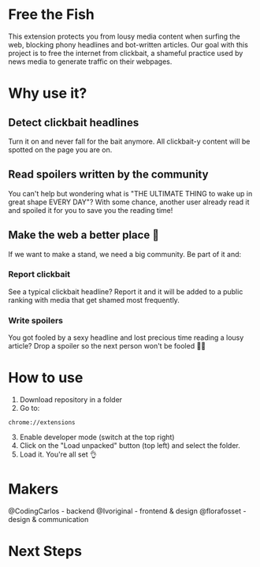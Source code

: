 # Free the Fish
This extension protects you from lousy media content when surfing the web, blocking phony headlines and bot-written articles. Our goal with this project is to free the internet from clickbait, a shameful practice used by news media to generate traffic on their webpages.

# Why use it?

## Detect clickbait headlines
Turn it on and never fall for the bait anymore. All clickbait-y content will be spotted on the page you are on. 

## Read spoilers written by the community
You can't help but wondering what is "THE ULTIMATE THING to wake up in great shape EVERY DAY"? With some chance, another user already read it and spoiled it for you to save you the reading time!

## Make the web a better place 💪
If we want to make a stand, we need a big community. Be part of it and:

### Report clickbait
See a typical clickbait headline? Report it and it will be added to a public ranking with media that get shamed most frequently.

### Write spoilers
You got fooled by a sexy headline and lost precious time reading a lousy article? Drop a spoiler so the next person won't be fooled 🕵️‍♀️

# How to use

1. Download repository in a folder
2. Go to:
```
chrome://extensions
```
3. Enable developer mode (switch at the top right)
4. Click on the "Load unpacked" button (top left) and select the folder.
5. Load it. You're all set 👌


# Makers

@CodingCarlos - backend
@Ivoriginal - frontend & design
@florafosset - design & communication


# Next Steps
